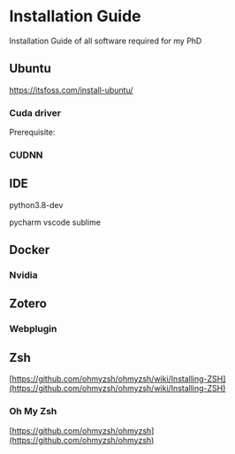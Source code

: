 # Installation Guide
Installation Guide of all software required for my PhD


## Ubuntu
https://itsfoss.com/install-ubuntu/

### Cuda driver
Prerequisite:

### CUDNN


## IDE
python3.8-dev

pycharm
vscode
sublime

## Docker

### Nvidia


## Zotero

### Webplugin

## Zsh
[https://github.com/ohmyzsh/ohmyzsh/wiki/Installing-ZSH](https://github.com/ohmyzsh/ohmyzsh/wiki/Installing-ZSH)

### Oh My Zsh
[https://github.com/ohmyzsh/ohmyzsh](https://github.com/ohmyzsh/ohmyzsh)
